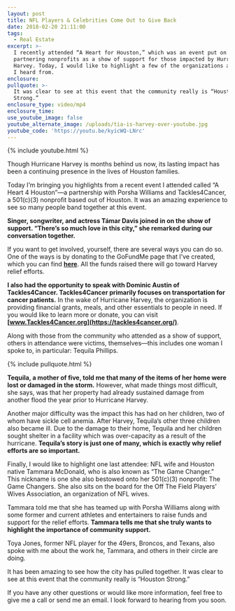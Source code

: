 ```yaml
---
layout: post
title: NFL Players & Celebrities Come Out to Give Back
date: 2018-02-20 21:11:00
tags:
  - Real Estate
excerpt: >-
  I recently attended “A Heart for Houston,” which was an event put on by local
  partnering nonprofits as a show of support for those impacted by Hurricane
  Harvey. Today, I would like to highlight a few of the organizations and people
  I heard from.
enclosure:
pullquote: >-
  It was clear to see at this event that the community really is “Houston
  Strong.”
enclosure_type: video/mp4
enclosure_time:
use_youtube_image: false
youtube_alternate_image: /uploads/tia-is-harvey-over-youtube.jpg
youtube_code: 'https://youtu.be/kyicWQ-LNrc'
---
```


{% include youtube.html %}

Though Hurricane Harvey is months behind us now, its lasting impact has been a continuing presence in the lives of Houston families.

Today I’m bringing you highlights from a recent event I attended called “A Heart 4 Houston”—a partnership with Porsha Williams and Tackles4Cancer, a 501(c)(3) nonprofit based out of Houston. It was an amazing experience to see so many people band together at this event.

**Singer, songwriter, and actress Támar Davis joined in on the show of support. “There’s so much love in this city,” she remarked during our conversation together.**

If you want to get involved, yourself, there are several ways you can do so. One of the ways is by donating to the GoFundMe page that I’ve created, which you can find **[here](https://www.gofundme.com/5kj5jz-houston-hurricane-harvey-relief)**. All the funds raised there will go toward Harvey relief efforts.

**I also had the opportunity to speak with Dominic Austin of Tackles4Cancer. Tackles4Cancer primarily focuses on transportation for cancer patients.** In the wake of Hurricane Harvey, the organization is providing financial grants, meals, and other essentials to people in need. If you would like to learn more or donate, you can visit **[www.Tackles4Cancer.org](https://tackles4cancer.org/)**.

Along with those from the community who attended as a show of support, others in attendance were victims, themselves—this includes one woman I spoke to, in particular: Tequila Phillips.

{% include pullquote.html %}

**Tequila, a mother of five, told me that many of the items of her home were lost or damaged in the storm.** However, what made things most difficult, she says, was that her property had already sustained damage from another flood the year prior to Hurricane Harvey.

Another major difficulty was the impact this has had on her children, two of whom have sickle cell anemia. After Harvey, Tequila’s other three children also became ill. Due to the damage to their home, Tequila and her children sought shelter in a facility which was over-capacity as a result of the hurricane. **Tequila’s story is just one of many, which is exactly why relief efforts are so important.**

Finally, I would like to highlight one last attendee: NFL wife and Houston native Tammara McDonald, who is also known as “The Game Changer.” This nickname is one she also bestowed onto her 501(c)(3) nonprofit: The Game Changers. She also sits on the board for the Off The Field Players’ Wives Association, an organization of NFL wives.

Tammara told me that she has teamed up with Porsha Williams along with some former and current athletes and entertainers to raise funds and support for the relief efforts. **Tammara tells me that she truly wants to highlight the importance of community support.**

Toya Jones, former NFL player for the 49ers, Broncos, and Texans, also spoke with me about the work he, Tammara, and others in their circle are doing.

It has been amazing to see how the city has pulled together. It was clear to see at this event that the community really is “Houston Strong.”

If you have any other questions or would like more information, feel free to give me a call or send me an email. I look forward to hearing from you soon.